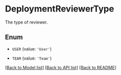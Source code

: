 # DeploymentReviewerType

The type of reviewer.

## Enum

* `USER` (value: `'User'`)

* `TEAM` (value: `'Team'`)

[[Back to Model list]](../README.md#documentation-for-models) [[Back to API list]](../README.md#documentation-for-api-endpoints) [[Back to README]](../README.md)


